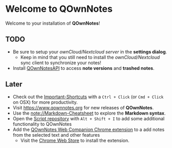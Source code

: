 Welcome to QOwnNotes
====================

Welcome to your installation of **QOwnNotes**!

## TODO

- Be sure to setup your *ownCloud/Nextcloud server* in the **settings dialog**.
    - Keep in mind that you still need to install the *ownCloud/Nextcloud* sync client to synchronize your notes! 
- Install [QOwnNotesAPI](https://apps.owncloud.com/content/show.php?content=173817) to access **note versions** and **trashed notes**.

## Later

- Check out the [Important-Shortcuts](https://www.qownnotes.org/shortcuts/QOwnNotes) with a `Ctrl + Click` (or `Cmd + Click` on OSX) for more productivity.
- Visit <https://www.qownnotes.org> for new releases of **QOwnNotes**.
- Use the <note://Markdown-Cheatsheet> to explore the **Markdown syntax**.
- Open the [Script repository](https://github.com/qownnotes/scripts) with `Alt + Shift + I` to add some additional functionality to QOwnNotes
- Add the [QOwnNotes Web Companion Chrome extension](https://github.com/qownnotes/chrome-web-companion)
  to a add notes from the selected text and other features
    - Visit the [Chrome Web Store](https://chrome.google.com/webstore/detail/qownnotes-web-companion/pkgkfnampapjbopomdpnkckbjdnpkbkp)
      to install the extension.
